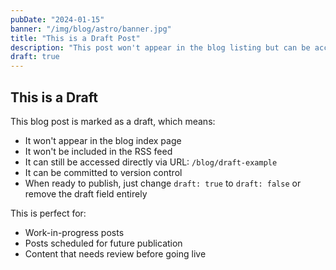 ```yaml
---
pubDate: "2024-01-15"
banner: "/img/blog/astro/banner.jpg"
title: "This is a Draft Post"
description: "This post won't appear in the blog listing but can be accessed directly"
draft: true
---
```


## This is a Draft

This blog post is marked as a draft, which means:

- It won't appear in the blog index page
- It won't be included in the RSS feed
- It can still be accessed directly via URL: `/blog/draft-example`
- It can be committed to version control
- When ready to publish, just change `draft: true` to `draft: false` or remove the draft field entirely

This is perfect for:
- Work-in-progress posts
- Posts scheduled for future publication
- Content that needs review before going live